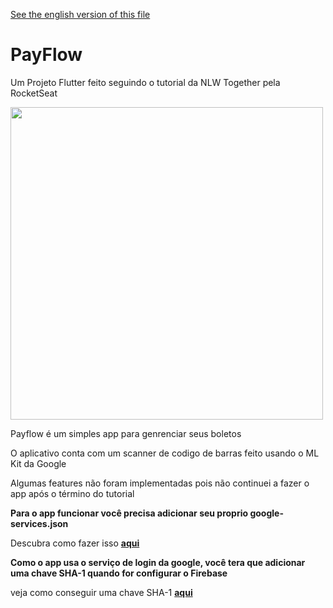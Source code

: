 [See the english version of this file](https://github.com/guibrandalisee/PayflowNLW#readme)

# PayFlow

Um Projeto Flutter feito seguindo o tutorial da NLW Together pela RocketSeat

<img src="https://user-images.githubusercontent.com/41174096/127569512-c0aae503-d733-4d59-8a48-0ad6168830cb.png" height="500">

Payflow é um simples app para genrenciar seus boletos

O aplicativo conta com um scanner de codigo de barras feito usando o ML Kit da Google

Algumas features não foram implementadas pois não continuei a fazer o app após o término do tutorial

**Para o app funcionar você precisa adicionar seu proprio google-services.json**

Descubra como fazer isso **[aqui](https://firebase.google.com/docs/flutter/setup)**

**Como o app usa o serviço de login da google, você tera que adicionar uma chave SHA-1 quando for configurar o Firebase**

veja como conseguir uma chave SHA-1 **[aqui](https://developers.google.com/android/guides/client-auth)**
